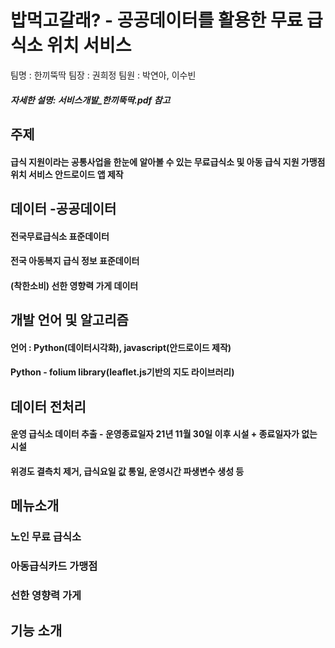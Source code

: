 # 밥먹고갈래? - 공공데이터를 활용한 무료 급식소 위치 서비스
팀명 : 한끼뚝딱 
팀장 : 권희정
팀원 : 박연아, 이수빈 

##### 자세한 설명: 서비스개발_한끼뚝딱.pdf 참고

## 주제 
#### 급식 지원이라는 공통사업을 한눈에 알아볼 수 있는 무료급식소 및 아동 급식 지원  가맹점 위치 서비스 안드로이드 앱 제작

## 데이터 -공공데이터 
#### 전국무료급식소 표준데이터
#### 전국 아동복지 급식 정보 표준데이터
#### (착한소비) 선한 영향력 가게 데이터 

## 개발 언어 및 알고리즘  
#### 언어 : Python(데이터시각화), javascript(안드로이드 제작)
#### Python - folium library(leaflet.js기반의 지도 라이브러리)

## 데이터 전처리 
#### 운영 급식소 데이터 추출 - 운영종료일자 21년 11월 30일 이후 시설 + 종료일자가 없는 시설
#### 위경도 결측치 제거, 급식요일 값 통일, 운영시간 파생변수 생성 등 

## 메뉴소개 
### 노인 무료 급식소 
### 아동급식카드 가맹점 
### 선한 영향력 가게 

## 기능 소개




